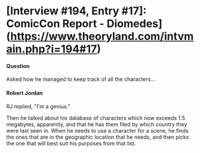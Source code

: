# [Interview #194, Entry #17]: ComicCon Report - Diomedes](https://www.theoryland.com/intvmain.php?i=194#17)

#### Question

Asked how he managed to keep track of all the characters...

#### Robert Jordan

RJ replied, "I'm a genius."

Then he talked about his database of characters which now exceeds 1.5 megabytes, apparently, and that he has them filed by which country they were last seen in. When he needs to use a character for a scene, he finds the ones that are in the geographic location that he needs, and then picks the one that will best suit his purposes from that list.

